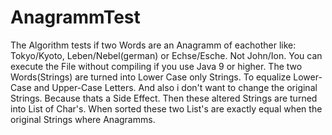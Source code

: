 # AnagrammTest

The Algorithm tests if two Words are an Anagramm of eachother like: Tokyo/Kyoto, Leben/Nebel(german) or Echse/Esche. Not John/Ion. You can execute 
the File without compiling if you use Java 9 or higher. The two Words(Strings) are turned into Lower Case only Strings. To equalize 
Lower-Case and Upper-Case Letters. And also i don't want to change the original Strings. Because thats a Side Effect. Then these altered 
Strings are turned into List of Char's. When sorted these two List's are exactly equal when the original Strings where Anagramms.
